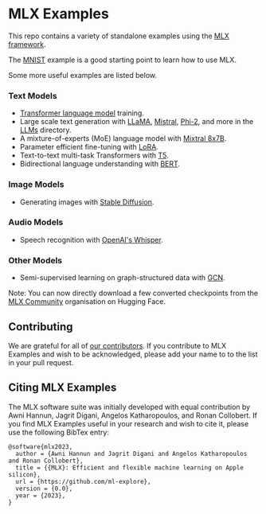 # MLX Examples

This repo contains a variety of standalone examples using the [MLX
framework](https://github.com/ml-explore/mlx).

The [MNIST](mnist) example is a good starting point to learn how to use MLX.

Some more useful examples are listed below.

### Text Models 

- [Transformer language model](transformer_lm) training.
- Large scale text generation with [LLaMA](llms/llama),
  [Mistral](llms/mistral), [Phi-2](llms/phi2), and more in the [LLMs](llms)
  directory.
- A mixture-of-experts (MoE) language model with [Mixtral 8x7B](llms/mixtral).
- Parameter efficient fine-tuning with [LoRA](lora).
- Text-to-text multi-task Transformers with [T5](t5).
- Bidirectional language understanding with [BERT](bert).

### Image Models 

- Generating images with [Stable Diffusion](stable_diffusion).

### Audio Models

- Speech recognition with [OpenAI's Whisper](whisper).

### Other Models 

- Semi-supervised learning on graph-structured data with [GCN](gcn).

Note: You can now directly download a few converted checkpoints from the [MLX Community](https://huggingface.co/mlx-community) organisation on Hugging Face.

## Contributing 

We are grateful for all of [our
contributors](ACKNOWLEDGMENTS.md#Individual-Contributors). If you contribute
to MLX Examples and wish to be acknowledged, please add your name to to the list in your
pull request.

## Citing MLX Examples

The MLX software suite was initially developed with equal contribution by Awni
Hannun, Jagrit Digani, Angelos Katharopoulos, and Ronan Collobert. If you find
MLX Examples useful in your research and wish to cite it, please use the following
BibTex entry:

```
@software{mlx2023,
  author = {Awni Hannun and Jagrit Digani and Angelos Katharopoulos and Ronan Collobert},
  title = {{MLX}: Efficient and flexible machine learning on Apple silicon},
  url = {https://github.com/ml-explore},
  version = {0.0},
  year = {2023},
}
```
